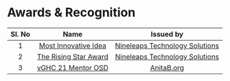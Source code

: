 # Awards & Recognition

| Sl. No  | Name  | Issued by  |
|:-:|:-:|:-:|
| 1  | [Most Innovative Idea](hackathon2020.jpg)  | [Nineleaps Technology Solutions](https://www.nineleaps.com/)  |
| 2  | [The Rising Star Award](RisingStarAward-2020.jpg)  | [Nineleaps Technology Solutions](https://www.nineleaps.com/)  |
| 3  | [vGHC 21 Mentor OSD](vGHC-21-Mentor-OSD-Certificate.png)  | [AnitaB.org](https://anitab.org/)  |
